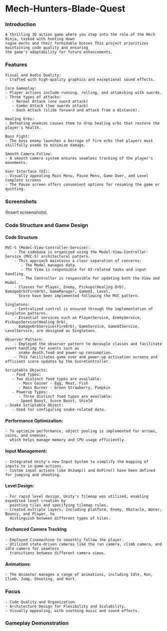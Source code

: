 # Mech-Hunters-Blade-Quest
 
### Introduction

    A thrilling 3D action game where you step into the role of the Mech Ninja, tasked with hunting down 
    rogue mechs and their formidable bosses This project prioritizes maintaining code quality and ensuring 
    the game's adaptability for future enhancements.
    
### Features
    Visual and Audio Quality:
    - Crafted with high-quality graphics and exceptional sound effects.
    
    Core Gameplay:
    - Player actions include running, rolling, and attakcking with swords.
    - Three types of attacks:
       - Normal Attack (one sword attack)
       - Combo Attack (two swords attack)
       - Dash Attack (slide forward and attack from a distance).

    Healing Orbs:
    - Defeating enemies causes them to drop healing orbs that restore the player's health.

    Boss Fight:
    - The boss enemy launches a barrage of fire orbs that players must skillfully evade to minimize damage.
    
    Smooth Camera Follow:
    - A smooth camera system ensures seamless tracking of the player's movements.
    
    User Interface (UI):
    - Visually appealing Main Menu, Pause Menu, Game Over, and Level Complete screens
    - The Pause screen offers convenient options for resuming the game or quitting.
    
### Screenshots

   (Insert screenshots)
  
### Code Structure and Game Design
#### Code Structure

    MVC-S (Model-View-Controller-Service):
        - The codebase is organized using the Model-View-Controller-Service (MVC-S) architectural pattern.
        - This approach maintains a clear separation of concerns:
           - The Model manages data.
           - The View is responsible for UI-related tasks and input handling.
           - The Controller is responsible for updating both the View and Model.
        - Classes for Player, Enemy, Pickups(Healing Orb), DamageOrb(FireOrb), GameManager, GameUI, Level, 
          Score have been implemented following the MVC pattern.

    Singletons:
        - Centralized control is ensured through the implementation of Singleton patterns.
        - Essential services such as PlayerService, EnemyService, PickupsService(Healing Orb), 
          DamageOrbService(FireOrb), GameService, GameUIService, LevelService, are designed as Singletons.
       
    Observer Pattern:
        - Employed the observer pattern to decouple classes and facilitate event handling for events such as 
          snake death,food and power-up consumption.
        - This facilitates game over and power-up activation screens and efficient score updates by the ScoreController.

    Scriptable Objects:
       - Food Types:
       - Two distinct food types are available:
          - Mass Gainer - Egg, Meat, Fish
          - Mass Burner - Green Strawberry, Pumpkin
       - Powerup Types:
          - Three distinct food types are available:
         - Speed Boost, Score Boost, Shield
    - Snake Scriptable Object:
       - Used for configuring snake-related data.
       
#### Performance Optimization:

    - To optimize performance, object pooling is implemented for arrows, coins, and enemies, 
      which helps manage memory and CPU usage efficiently.

#### Input Management:

    - Integrated Unity's new Input System to simplify the mapping of inputs to in-game actions. 
    - Custom input actions like OnJump() and OnFire() have been defined for jumping and shooting.

#### Level Design:

    - For rapid level design, Unity's Tilemap was utilized, enabling expedited level creation by 
      painting tiles and specifying tilemap rules.
    - Created multiple layers, including platform, Enemy, Obstacle, Water, Bouncy, and Player, to 
      distinguish between different types of tiles.

#### Enchanced Camera Tracking

    - Employed Cinemachine to smoothly follow the player. 
    - Utilized state-driven cameras like the run camera, climb camera, and idle camera for seamless 
      transitions between different camera views.

#### Animations:

    - The Animator manages a range of animations, including Idle, Run, Climb, Jump, Shooting, and Hurt.

### Focus
    - Code Quality and Organization.
    - Architecture Design for Flexibility and Scalability.
    - Visually appealing, with soothing music and sound effects. 

### Gameplay Demonstration
